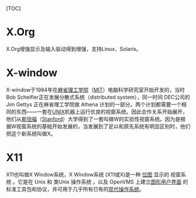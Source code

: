 [TOC]



# X.Org

X.Org增强显示及输入驱动得到增强，支持Linux、Solaris。

# X-window

X-window于1984年在[麻省理工学院](https://baike.baidu.com/item/麻省理工学院)（[MIT](https://baike.baidu.com/item/MIT/31539)）电脑科学研究室开始开发的，当时Bob Scheifler正在发展分散式系统（distributed system），同一时间 DEC公司的 Jim Gettys 正在麻省理工学院做 Athena 计划的一部分。两个计划都需要一个相同的东西——一套在[UNIX](https://baike.baidu.com/item/UNIX/219943)机器上运行优良的视窗系统。因此合作关系开始展开，他们从[斯坦福](https://baike.baidu.com/item/斯坦福/3298)（[Stanford](https://baike.baidu.com/item/Stanford/8480101)）大学得到了一套叫做W的实验性视窗系统。因为是根据W视窗系统的基础开始发展的，当发展到了足以和原先系统有明显区别时，他们把这个新系统叫做X。

# X11

 X11也叫做X Window系统，X Window系统 (X11或X)是一种 [位图](https://baike.baidu.com/item/位图/1017781) 显示的 视窗系统 。它是在 Unix 和 类Unix 操作系统 ，以及 OpenVMS 上建立[图形用户界面](https://baike.baidu.com/item/图形用户界面/3352324) 的标准工具包和协议，并可用于几乎所有已有的[现代操作系统](https://baike.baidu.com/item/现代操作系统/7109908)。 